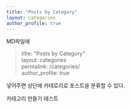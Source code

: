 ```yaml
---
title: "Posts by Category"
layout: categories
author_profile: true
---
```



MD파일에 

> title: "Posts by Category"  
> layout: categories  
> permalink: /categories/  
> author_profile: true  

넣어주면 상단에 카테로리로 포스트을 분류할 수 있다.

카테고리 만들기 테스트
